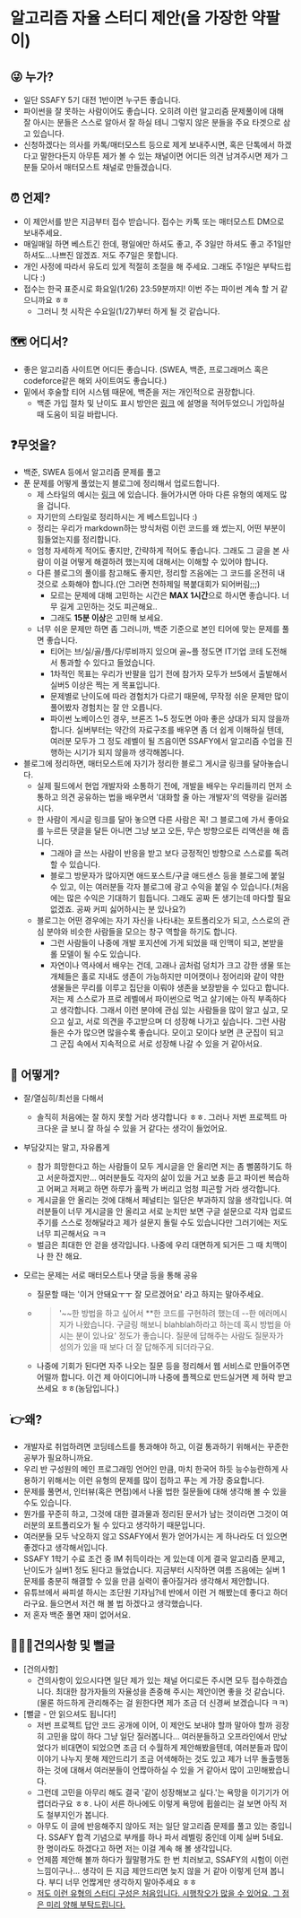 # 알고리즘 자율 스터디 제안(을 가장한 약팔이)

## 😜 누가?

- 일단 SSAFY 5기 대전 1반이면 누구든 좋습니다.
- 파이썬을 잘 못하는 사람이어도 좋습니다. 오히려 이런 알고리즘 문제풀이에 대해 잘 아시는 분들은 스스로 알아서 잘 하실 테니 그렇지 않은 분들을 주요 타겟으로 삼고 있습니다.
- 신청하겠다는 의사를 카톡/매터모스트 등으로 제게 보내주시면, 혹은 단톡에서 하겠다고 말한다든지 아무튼 제가 볼 수 있는 채널이면 어디든 의견 남겨주시면 제가 그 분들 모아서 매터모스트 채널로 만들겠습니다. 

## ⏰ 언제?

- 이 제안서를 받은 지금부터 접수 받습니다. 접수는 카톡 또는 매터모스트 DM으로 보내주세요.
- 매일매일 하면 베스트긴 한데, 평일에만 하셔도 좋고, 주 3일만 하셔도 좋고 주1일만 하셔도...나쁘진 않겠죠. 저도 주7일은 못합니다.
- 개인 사정에 따라서 유도리 있게 적절히 조절을 해 주세요. 그래도 주1일은 부탁드립니다 :)
- 접수는 한국 표준시로 화요일(1/26) 23:59분까지! 이번 주는 파이썬 계속 할 거 같으니까요 ㅎㅎ
  - 그러니 첫 시작은 수요일(1/27)부터 하게 될 것 같습니다.

## 🗺 어디서?

- 좋은 알고리즘 사이트면 어디든 좋습니다. (SWEA, 백준, 프로그래머스 혹은 codeforce같은 해외 사이트여도 좋습니다.)
- 밑에서 후술할 티어 시스템 때문에, 백준을 저는 개인적으로 권장합니다.
  - 백준 가입 절차 및 난이도 표시 방안은 [링크](https://blog.naver.com/good5229/222220206215) 에 설명을 적어두었으니 가입하실 때 도움이 되길 바랍니다.

## ❓무엇을?

- 백준, SWEA 등에서 알고리즘 문제를 풀고
- 푼 문제를 어떻게 풀었는지 블로그에 정리해서 업로드합니다.
  - 제 스타일의 예시는 [링크](https://blog.naver.com/good5229/222217024313) 에 있습니다. 들어가시면 아마 다른 유형의 예제도 많을 겁니다.
  - 자기만의 스타일로 정리하시는 게 베스트입니다 :)
  - 정리는 우리가 markdown하는 방식처럼 이런 코드를 왜 썼는지, 어떤 부분이 힘들었는지를 정리합니다.
  - 엄청 자세하게 적어도 좋지만, 간략하게 적어도 좋습니다. 그래도 그 글을 본 사람이 이걸 어떻게 해결하려 했는지에 대해서는 이해할 수 있어야 합니다.
  - 다른 블로그의 풀이를 참고해도 좋지만, 정리할 즈음에는 그 코드를 온전히 내 것으로 소화해야 합니다.(안 그러면 천하제일 복붙대회가 되어버림;;;)
    - 모르는 문제에 대해 고민하는 시간은 **MAX 1시간**으로 하시면 좋습니다. 너무 길게 고민하는 것도 피곤해요..
    - 그래도 **15분 이상**은 고민해 보세요.
  - 너무 쉬운 문제만 하면 좀 그러니까, 백준 기준으로 본인 티어에 맞는 문제를 풀면 좋습니다.
    - 티어는 브/실/골/플/다/루비까지 있으며 골~플 정도면 IT기업 코테 도전해서 통과할 수 있다고 들었습니다.
    - 1차적인 목표는 우리가 반팔을 입기 전에 참가자 모두가 브5에서 출발해서 실버5 이상은 찍는 게 목표입니다.
    - 문제별로 난이도에 따라 경험치가 다르기 때문에, 무작정 쉬운 문제만 많이 풀어봤자 경험치는 잘 안 오릅니다.
    - 파이썬 노베이스인 경우, 브론즈 1~5 정도면 아마 좋은 상대가 되지 않을까 합니다. 실버부터는 약간의 자료구조를 배우면 좀 더 쉽게 이해하실 텐데, 여러분 모두가 그 정도 레벨이 될 즈음이면 SSAFY에서 알고리즘 수업을 진행하는 시기가 되지 않을까 생각해봅니다.
- 블로그에 정리하면, 매터모스트에 자기가 정리한 블로그 게시글 링크를 달아놓습니다.
  - 실제 필드에서 현업 개발자와 소통하기 전에, 개발을 배우는 우리들끼리 먼저 소통하고 의견 공유하는 법을 배우면서 '대화할 줄 아는 개발자'의 역량을 길러봅시다.
  - 한 사람이 게시글 링크를 달아 놓으면 다른 사람은 꼭! 그 블로그에 가서 좋아요를 누르든 댓글을 달든 아니면 그냥 보고 오든, 무슨 방향으로든 리액션을 해 줍니다.
    - 그래야 글 쓰는 사람이 반응을 받고 보다 긍정적인 방향으로 스스로를 독려할 수 있습니다.
    - 블로그 방문자가 많아지면 애드포스트/구글 애드센스 등을 블로그에 붙일 수 있고, 이는 여러분들 각자 블로그에 광고 수익을 붙일 수 있습니다.(처음에는 많은 수익은 기대하기 힘듭니다. 그래도 공짜 돈 생기는데 마다할 필요 없겠죠. 공짜 커피 싫어하시는 분 있나요?)
  - 블로그는 어떤 경우에는 자기 자신을 나타내는 포트폴리오가 되고, 스스로의 관심 분야와 비슷한 사람들을 모으는 창구 역할을 하기도 합니다.
    - 그런 사람들이 나중에 개발 포지션에 가게 되었을 때 인맥이 되고, 본받을 롤 모델이 될 수도 있습니다.
    - 자연이나 역사에서 배우는 건데, 고래나 곰처럼 덩치가 크고 강한 생물 또는 개체들은 홀로 지내도 생존이 가능하지만 미어캣이나 정어리와 같이 약한 생물들은 무리를 이루고 집단을 이뤄야 생존을 보장받을 수 있다고 합니다. 저는 제 스스로가 프로 레벨에서 파이썬으로 먹고 살기에는 아직 부족하다고 생각합니다. 그래서 이런 분야에 관심 있는 사람들을 많이 알고 싶고, 모으고 싶고, 서로 의견을 주고받으며 더 성장해 나가고 싶습니다. 그런 사람들은 수가 많으면 많을수록 좋습니다. 모이고 모이다 보면 큰 군집이 되고 그 군집 속에서 지속적으로 서로 성장해 나갈 수 있을 거 같아서요.

## 🔧 어떻게?

- 잘/열심히/최선을 다해서

  - 솔직히 처음에는 잘 하지 못할 거라 생각합니다 ㅎㅎ. 그러나 저번 프로젝트 마크다운 글 보니 잘 하실 수 있을 거 같다는 생각이 들었어요.

- 부담갖지는 말고, 자유롭게

  - 참가 희망한다고 하는 사람들이 모두 게시글을 안 올리면 저는 좀 뻘쭘하기도 하고 서운하겠지만... 여러분들도 각자의 삶이 있을 거고 보충 듣고 파이썬 복습하고 어쩌고 저쩌고 하면 하루가 훌쩍 가 버리고 엄청 피곤할 거라 생각합니다.
  - 게시글을 안 올리는 것에 대해서 페널티는 일단은 부과하지 않을 생각입니다. 여러분들이 너무 게시글을 안 올리고 서로 눈치만 보면 구글 설문으로 각자 업로드 주기를 스스로 정해달라고 제가 설문지 돌릴 수도 있습니다만 그러기에는 저도 너무 피곤해서요 ㅋㅋ
  - 벌금은 최대한 안 걷을 생각입니다. 나중에 우리 대면하게 되거든 그 때 치맥이나 한 잔 해요.

- 모르는 문제는 서로 매터모스트나 댓글 등을 통해 공유

  - 질문할 때는 '이거 안돼요ㅜㅜ 잘 모르겠어요' 라고 하지는 말아주세요.

  - >  '~~한 방법을 하고 싶어서 **한 코드를 구현하려 했는데 --한 에러메시지가 나왔습니다. 구글링 해보니 blahblah하라고 하는데 혹시 방법을 아시는 분이 있나요' 
    >  정도가 좋습니다. 질문에 답해주는 사람도 질문자가 성의가 있을 때 보다 더 잘 답해주게 되더라구요.

  - 나중에 기회가 된다면 자주 나오는 질문 등을 정리해서 웹 서비스로 만들어주면 어떨까 합니다. 이건 제 아이디어니까 나중에 플젝으로 만드실거면 제 허락 받고 쓰세요 ㅎㅎ(농담입니다.)

## ׂׂׂ👉왜?

- 개발자로 취업하려면 코딩테스트를 통과해야 하고, 이걸 통과하기 위해서는 꾸준한 공부가 필요하니까요.
- 우리 반 구성원의 메인 프로그래밍 언어인 만큼, 마치 한국어 하듯 능수능란하게 사용하기 위해서는 이런 유형의 문제를 많이 접하고 푸는 게 가장 중요합니다.
- 문제를 풀면서, 인터뷰(혹은 면접)에서 나올 법한 질문들에 대해 생각해 볼 수 있을 수도 있습니다.
- 뭔가를 꾸준히 하고, 그것에 대한 결과물과 정리된 문서가 남는 것이라면 그것이 여러분의 포트폴리오가 될 수 있다고 생각하기 때문입니다.
- 여러분들 모두 낙오하지 않고 SSAFY에서 뭔가 얻어가시는 게 하나라도 더 있으면 좋겠다고 생각해서입니다.
- SSAFY 1학기 수료 조건 중 IM 취득이라는 게 있는데 이게 결국 알고리즘 문제고, 난이도가 실버1 정도 된다고 들었습니다. 지금부터 시작하면 여름 즈음에는 실버 1 문제를 충분히 해결할 수 있을 만큼 실력이 좋아질거라 생각해서 제안합니다.
- 유튜브에서 싸피셜 하시는 조단원 기자님?네 반에서 이런 거 해봤는데 좋다고 하더라구요. 들으면서 저건 해 볼 법 하겠다고 생각했습니다.
- 저 혼자 백준 풀면 재미 없어서요.

## 💁🏻‍♂️건의사항 및 뻘글

- [건의사항]
  - 건의사항이 있으시다면 일단 제가 있는 채널 어디로든 주시면 모두 접수하겠습니다. 최대한 참가자들의 자율성을 존중해 주시는 제안이면 좋을 것 같습니다.(물론 하드하게 관리해주는 걸 원한다면 제가 조금 더 신경써 보겠습니다 ㅋㅋ)
- [뻘글 - 안 읽으셔도 됩니다!]
  - 저번 프로젝트 답안 코드 공개에 이어, 이 제안도 보내야 할까 말아야 할까 굉장히 고민을 많이 하다 그냥 일단 질러봅니다... 여러분들하고 오프라인에서 만났었다가 비대면이 되었으면 조금 더 수월하게 제안해봤을텐데, 여러분들과 많이 이야기 나누지 못해 제안드리기 조금 어색해하는 것도 있고 제가 너무 돌출행동하는 것에 대해서 여러분들이 언짢아하실 수 있을 거 같아서 많이 고민해봤습니다.
  - 그런데 고민을 아무리 해도 결국 '같이 성장해보고 싶다.'는 욕망을 이기기가 어렵더라구요 ㅎㅎ. 나이 서른 하나에도 이렇게 욕망에 휩쓸리는 걸 보면 아직 저도 철부지인가 봅니다.
  - 아무도 이 글에 반응해주지 않아도 저는 일단 알고리즘 문제를 풀고 있는 중입니다. SSAFY 합격 기념으로 부캐를 하나 파서 레벨링 중인데 이제 실버 5네요. 한 명이라도 하겠다고 하면 저는 이걸 계속 해 볼 생각입니다.
  - 언제쯤 제안해 볼까 하다가 월말평가도 한 번 치러보고, SSAFY의 시험이 이런 느낌이구나... 생각이 든 지금 제안드리면 늦지 않을 거 같아 이렇게 던져 봅니다. 부디 너무 언짢게만 생각하지 말아주세요 ㅎㅎ
  - <u>저도 이런 유형의 스터디 구성은 처음입니다. 시행착오가 많을 수 있어요. 그 점은 미리 양해 부탁드립니다.</u>

